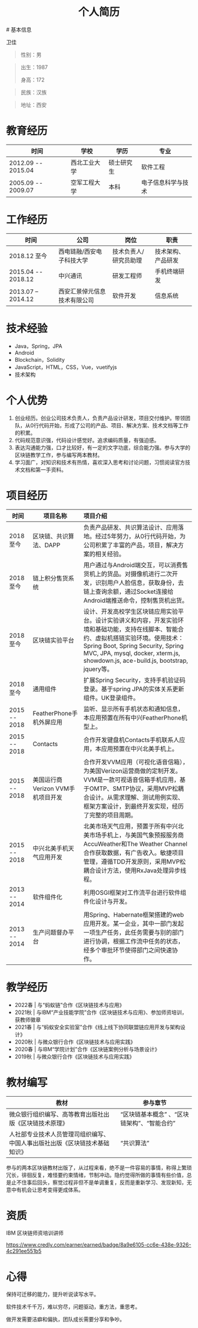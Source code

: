 <h1 align = "center">个人简历</h1>
# 基本信息

卫佳

> 性别：男

> 出生：1987
>
> 身高：172

> 民族：汉族

> 地址：西安

# 教育经历

| 时间               | 学校         | 学历       | 专业               |
| ------------------ | ------------ | ---------- | ------------------ |
| 2012.09 -- 2015.04 | 西北工业大学 | 硕士研究生 | 软件工程           |
| 2005.09 -- 2009.07 | 空军工程大学 | 本科       | 电子信息科学与技术 |

# 工作经历

| 时间               | 公司                         | 岗位                  | 职责               |
| ------------------ | ---------------------------- | --------------------- | ------------------ |
| 2018.12 至今       | 西电链融/西安电子科技大学    | 技术负责人/研究员助理 | 技术架构、产品研发 |
| 2015.04 -- 2018.12 | 中兴通讯                     | 研发工程师            | 手机终端研发       |
| 2013.07 – 2014.12  | 西安汇景倬元信息技术有限公司 | 软件开发              | 信息系统           |

# 技术经验

- Java，Spring，JPA
- Android
- Blockchain，Solidity
- JavaScript，HTML，CSS，Vue，vuetifyjs
- 技术架构

# 个人优势

1. 创业经历。创业公司技术负责人，负责产品设计研发，项目交付维护。带领团队，从0行代码开始，形成了公司的产品、项目、解决方案、技术文档等工作的积累。
2. 代码规范意识强，代码设计感觉好。追求编码质量，有强迫感。
3. 表达沟通能力强，口才比较好，有一定的文字功底，综合能力强。参与大学的区块链教学工作，参与编写两本教材。
4. 学习面广，对知识和技术有热情，喜欢深入思考和讨论问题，习惯阅读官方技术文档和第一手资料。

# 项目经历

| 时间         | 项目名称                          | 项目介绍                                                     |
| ------------ | --------------------------------- | :----------------------------------------------------------- |
| 2018 至今    | 区块链、共识算法、DAPP            | 负责产品研发、共识算法设计、应用落地。经过5年努力，从0行代码开始，为公司积累了丰富的产品，项目，解决方案的相关经验。 |
| 2018 至今    | 链上积分售货系统                  | 用户通过与Android端交互，可以消费售货机上的货品。对摄像机进行二次开发，识别用户人脸信息，获取身份，去链上查询余额，通过Socket连接给Android端推送命令，控制售货机出货。 |
| 2018 至今    | 区块链实验平台                    | 设计、开发高校学生区块链应用实验平台。设计实验讲义和内容，开发实验环境和基础功能，支持在线脚本、智能合约、虚拟机搭链实验环境。使用技术：Spring Boot, Spring Security, Spring MVC, JPA, mysql, docker, xterm.js, showdown.js, ace-build.js, bootstrap, jquery等。 |
| 2018 至今    | 通用组件                          | 扩展Spring Security，支持手机验证码登录。基于spring JPA的实体关系更新组件。UK登录组件。 |
| 2015 -- 2018 | FeatherPhone手机外屏应用          | 监听、显示所有手机状态和通知信息，本应用预置在所有中兴FeatherPhone机型上。 |
| 2015 -- 2018 | Contacts                          | 合作开发键盘机Contacts手机联系人应用，本应用预置在中兴北美手机上。 |
| 2015 -- 2018 | 美国运行商Verizon VVM手机项目开发 | 合作开发VVM应用（可视化语音信箱），为美国Verizon运营商做的定制开发。VVM是一款可视语音信箱手机应用，基于OMTP、SMTP协议，采用MVP松耦合设计。从需求理解、测试用例实现、框架方案设计，到最终开发实现，经历了完整的项目周期。 |
| 2015 -- 2018 | 中兴北美手机天气应用开发          | 北美市场天气应用，预置于所有中兴北美市场手机上，与美国气象预报服务商AccuWeather和The Weather Channel合作获取数据，有广告收入。敏捷项目管理，遵循TDD开发原则，采用MVP松耦合设计方法，使用RxJava处理异步线程。 |
| 2013 -- 2014 | 软件组件化                        | 利用OSGI框架对工作流平台进行软件组件化设计与开发。           |
| 2013 -- 2014 | 生产问题督办平台                  | 用Spring、Habernate框架搭建的web应用开发。某一企业，其中一部门发起一项生产任务，此任务需要与别的部门进行协调，根据工作流中任务的状态，经多个审批环节使得部门之间快速协作。 |

# 教学经历

- 2022春 | 与“蚂蚁链”合作《区块链技术与应用》
- 2021秋 | 与IBM“产业技能学院”合作《区块链技术与应用》、参加师资培训，获教师徽章
- 2021春 | 与“蚂蚁安全实验室”合作《线上线下协同联盟链应用开发与架构设计》
- 2020秋 | 与微众银行合作《区块链技术与应用实践》
- 2020春 | 与IBM“学院计划”合作《区块链案例分析与场景设计》
- 2019秋 | 与微众银行合作《区块链技术与应用实践》

# 教材编写

| 教材                                                         | 参与章节                                    |
| ------------------------------------------------------------ | ------------------------------------------- |
| 微众银行组织编写、高等教育出版社出版《区块链技术原理》       | “区块链基本概念” 、“区块链架构”、“智能合约” |
| 人社部专业技术人员管理司组织编写、中国人事出版社出版《区块链技术基础知识》 | “共识算法”                                  |

参与的两本区块链教材出版了，从过程来看，绝不是一件容易的事情，称得上繁琐冗长，徘徊反复，难怪要约束情绪，节制冲动。隐约觉得所做的事情有些价值，总是止不住事后回头，察觉过程非但不是单调重复，反而是重新学习、发现新知，无意中有机会让思考变得更成体系。

# 资质

IBM 区块链师资培训讲师

https://www.credly.com/earner/earned/badge/8a9e6105-cc6e-438e-9326-4c291ee551b5

# 心得

保持可迁移的能力，提升听说读写水平。

软件技术千千万，难以穷尽，问题驱动，重方法，重思考。

做开发需要洁癖和偏执，团队成长需要分享和争吵。
